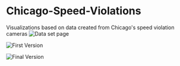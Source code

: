 # Chicago-Speed-Violations
Visualizations based on data created from Chicago's speed violation cameras
![Data set page](https://data.cityofchicago.org/Transportation/Speed-Camera-Violations/hhkd-xvj4)

![First Version](First-Version)

![Final Version](Final-Version)
